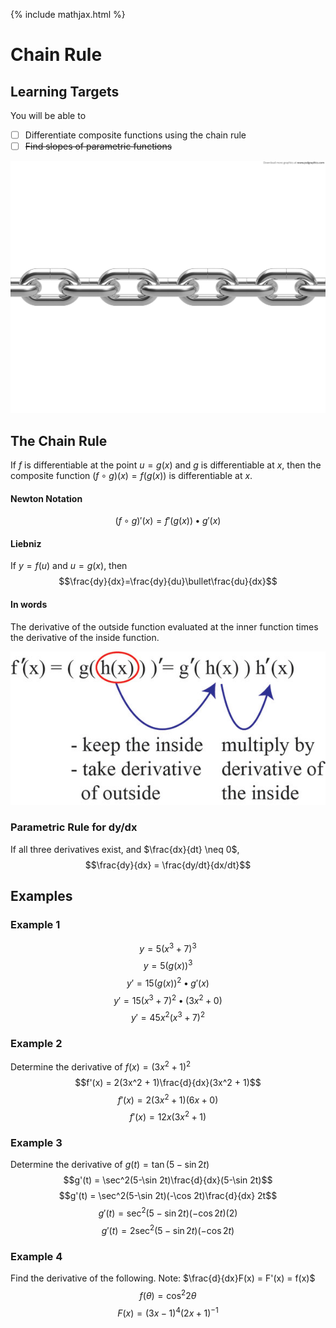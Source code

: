 {% include mathjax.html %}

# Chain Rule

## Learning Targets

You will be able to
- [ ] Differentiate composite functions using the chain rule
- [ ] ~~Find slopes of parametric functions~~

![Image of a Chain](../assets/calculus/3-6-chain-rule_1.jpg)

## The Chain Rule

If $f$ is differentiable at the point $u=g(x)$ and $g$ is differentiable at $x$, then the composite function $(f\circ g)(x) = f(g(x))$ is differentiable at $x$.

#### Newton Notation
$$(f\circ g)'(x) = f'(g(x)) \bullet g'(x)$$

#### Liebniz
If $y = f(u)$ and $u = g(x)$, then
$$\frac{dy}{dx}=\frac{dy}{du}\bullet\frac{du}{dx}$$

#### In words
The derivative of the outside function evaluated at the inner function times the derivative of the inside function.

![Chain Rule](../assets/calculus/3-6-chain-rule_2.jpg)

### Parametric Rule for dy/dx
If all three derivatives exist, and $\frac{dx}{dt} \neq 0$,
$$\frac{dy}{dx} = \frac{dy/dt}{dx/dt}$$


## Examples

### Example 1

$$y = 5(x^3 + 7)^3$$
$$y = 5(g(x))^3$$
$$y' = 15(g(x))^2 \bullet g'(x)$$
$$y' = 15(x^3 + 7)^2 \bullet (3x^2 + 0)$$
$$y' = 45x^2(x^3 + 7)^2$$

### Example 2
Determine the derivative of $f(x) = (3x^2 + 1)^2$
$$f'(x) = 2(3x^2 + 1)\frac{d}{dx}(3x^2 + 1)$$
$$f'(x) = 2(3x^2 + 1)(6x + 0)$$
$$f'(x) = 12x(3x^2 + 1)$$

### Example 3
Determine the derivative of $g(t) = \tan(5-\sin 2t)$
$$g'(t) = \sec^2(5-\sin 2t)\frac{d}{dx}(5-\sin 2t)$$
$$g'(t) = \sec^2(5-\sin 2t)(-\cos 2t)\frac{d}{dx} 2t$$
$$g'(t) = \sec^2(5-\sin 2t)(-\cos 2t)(2)$$
$$g'(t) = 2\sec^2(5-\sin 2t)(-\cos 2t)$$

### Example 4
Find the derivative of the following. Note: $\frac{d}{dx}F(x) = F'(x) = f(x)$
$$f(\theta) = \cos^2 2\theta$$
$$F(x) = (3x - 1)^4(2x + 1)^{-1}$$
